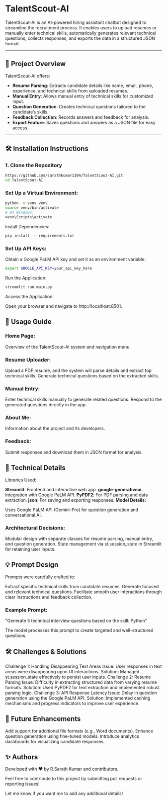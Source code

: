 # TalentScout-AI

TalentScout-AI is an AI-powered hiring assistant chatbot designed to streamline the recruitment process. It enables users to upload resumes or manually enter technical skills, automatically generates relevant technical questions, collects responses, and exports the data in a structured JSON format.

---

## 🚀 Project Overview

TalentScout-AI offers:
- **Resume Parsing**: Extracts candidate details like name, email, phone, experience, and technical skills from uploaded resumes.
- **Manual Entry**: Allows manual entry of technical skills for customized input.
- **Question Generation**: Creates technical questions tailored to the candidate’s skills.
- **Feedback Collection**: Records answers and feedback for analysis.
- **Export Feature**: Saves questions and answers as a JSON file for easy access.

---

## 🛠️ Installation Instructions

### 1. Clone the Repository
```bash
https://github.com/sarathkumar1304/TalentScout-AI.git
cd TalentScout-AI
```

### Set Up a Virtual Environment:


```bash
python -m venv venv
source venv/bin/activate  
# On Windows: 
venv\Scripts\activate
```
Install Dependencies:

```bash
pip install -r requirements.txt

```
### Set Up API Keys:

Obtain a Google PaLM API key and set it as an environment variable:


```bash
export GOOGLE_API_KEY=your_api_key_here

```
Run the Application:

```bash
streamlit run main.py
```
Access the Application:

Open your browser and navigate to http://localhost:8501.
## 📖 Usage Guide
### Home Page:

Overview of the TalentScout-AI system and navigation menu.
### Resume Uploader:

Upload a PDF resume, and the system will parse details and extract top technical skills.
Generate technical questions based on the extracted skills.
### Manual Entry:

Enter technical skills manually to generate related questions.
Respond to the generated questions directly in the app.
### About Me:

Information about the project and its developers.
### Feedback:

Submit responses and download them in JSON format for analysis.
## 🧰 Technical Details
Libraries Used:

**Streamlit**: Frontend and interactive web app.
**google-generativeai**: Integration with Google PaLM API.
**PyPDF2**: For PDF parsing and data extraction.
**json**: For saving and exporting responses.
**Model Details:**

Uses Google PaLM API (Gemini-Pro) for question generation and conversational AI.
### Architectural Decisions:

Modular design with separate classes for resume parsing, manual entry, and question generation.
State management via st.session_state in Streamlit for retaining user inputs.
## 💡 Prompt Design
Prompts were carefully crafted to:

Extract specific technical skills from candidate resumes.
Generate focused and relevant technical questions.
Facilitate smooth user interactions through clear instructions and feedback collection.
### Example Prompt:
"Generate 5 technical interview questions based on the skill: Python"

The model processes this prompt to create targeted and well-structured questions.

## 🛠️ Challenges & Solutions
Challenge 1: Handling Disappearing Text Areas
Issue: User responses in text areas were disappearing upon UI interactions.
Solution: Managed st.session_state effectively to persist user inputs.
Challenge 2: Resume Parsing
Issue: Difficulty in extracting structured data from varying resume formats.
Solution: Used PyPDF2 for text extraction and implemented robust parsing logic.
Challenge 3: API Response Latency
Issue: Delay in question generation using the Google PaLM API.
Solution: Implemented caching mechanisms and progress indicators to improve user experience.
## 📌 Future Enhancements
Add support for additional file formats (e.g., Word documents).
Enhance question generation using fine-tuned models.
Introduce analytics dashboards for visualizing candidate responses.
## ✨ Authors
Developed with ❤️ by R.Sarath Kumar and contributors.

Feel free to contribute to this project by submitting pull requests or reporting issues!


Let me know if you want me to add any additional details!

